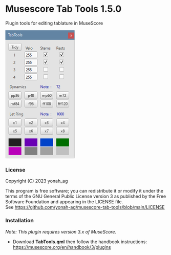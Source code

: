 # Musescore Tab Tools 1.5.0
Plugin tools for editing tablature in MuseScore

![01](https://github.com/yonah-ag/musescore-tab-tools/blob/main/images/TabTool150.png)

### License

Copyright (C) 2023 yonah_ag

This program is free software; you can redistribute it or modify it under the terms of the GNU General Public License version 3 as published by the Free Software Foundation and appearing in the LICENSE file.  
See https://github.com/yonah-ag/musescore-tab-tools/blob/main/LICENSE

### Installation

_Note: This plugin requires version 3.x of MuseScore._

+ Download **TabTools.qml** then follow the handbook instructions: https://musescore.org/en/handbook/3/plugins

